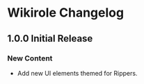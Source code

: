 # Wikirole Changelog

## 1.0.0 Initial Release

### New Content

- Add new UI elements themed for Rippers.
